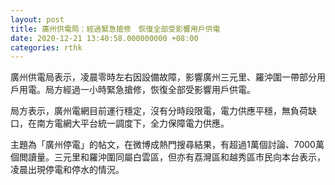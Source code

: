 ```yaml
---
layout: post
title: 廣州供電局：經過緊急搶修　恢復全部受影響用戶供電
date: 2020-12-21 13:40:58.000000000 +08:00
categories: rthk
---
```


廣州供電局表示，凌晨零時左右因設備故障，影響廣州三元里、羅沖圍一帶部分用戶用電。局方經過一小時緊急搶修，恢復全部受影響用戶供電。

局方表示，廣州電網目前運行穩定，沒有分時段限電，電力供應平穩，無負荷缺口，在南方電網大平台統一調度下，全力保障電力供應。

主題為「廣州停電」的帖文，在微博成熱門搜尋結果，有超過1萬個討論、7000萬個閲讀量。三元里和羅沖圍同屬白雲區，但亦有荔灣區和越秀區市民向本台表示，凌晨出現停電和停水的情況。
